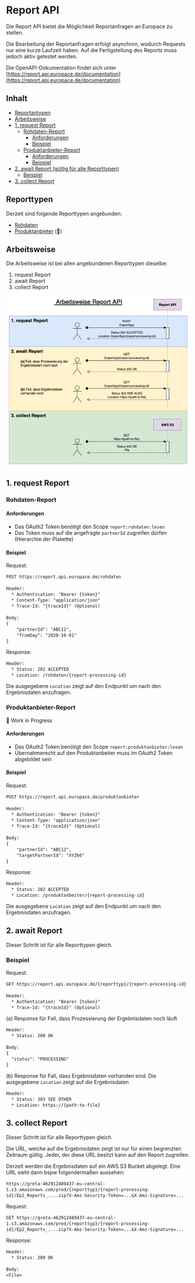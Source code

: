# Report API

Die Report API bietet die Möglichkeit Reportanfragen an Europace zu stellen.

Die Bearbeitung der Reportanfragen erfolgt asynchron, wodurch Requests nur eine kurze Laufzeit haben. Auf die Fertigstellung des Reports muss jedoch aktiv getestet werden.

Die OpenAPI-Dokumentation findet sich unter [https://report.api.europace.de/documentation](https://report.api.europace.de/documentation)  

## Inhalt

* [Reportantypen](#reporttypen)
* [Arbeitsweise](#arbeitsweise)
* [1. request Report](#1-request-report)
  + [Rohdaten-Report](#rohdaten-report)
    - [Anforderungen](#anforderungen)
    - [Beispiel](#beispiel)
  + [Produktanbieter-Report](#produktanbieter-report)
    - [Anforderungen](#anforderungen-1)
    - [Beispiel](#beispiel-1)
* [2. await Report (gültig für alle Reporttypen)](#2-await-report-gultig-fur-alle-reporttypen)
  + [Beispiel](#beispiel-2)
* [3. collect Report](#3-collect-report)

## Reporttypen

Derzeit sind folgende Reporttypen angebunden:
* [Rohdaten](#rohdaten-report)
* [Produktanbieter](#produktanbieter-report) (:construction:)

## Arbeitsweise

Die Arbeitsweise ist bei allen angebundenen Reporttypen dieselbe: 

1. request Report
2. await Report
3. collect Report

![Arbeitsweise Sequenzdiagramm](resources/arbeitsweise.png)

## 1. request Report

### Rohdaten-Report

#### Anforderungen

* Das OAuth2 Token benötigt den Scope `report:rohdaten:lesen`
* Das Token muss auf die angefragte `partnerId` zugreifen dürfen (Hierarchie der Plakette)

#### Beispiel

Request:

```
POST https://report.api.europace.de/rohdaten

Header:
  * Authentication: "Bearer {token}"
  * Content-Type: "application/json"
  * Trace-Id: "{traceId}" (Optional)

Body:
{
    "partnerId": "ABC12",
    "fromDay": "2020-10-01"
}
``` 

Response:

```
Header:
  * Status: 202 ACCEPTED
  * Location: /rohdaten/{report-processing-id}
```

Die ausgegebene `Location` zeigt auf den Endpunkt um nach den Ergebnisdaten anzufragen.

### Produktanbieter-Report

:construction: Work in Progress

#### Anforderungen

* Das OAuth2 Token benötigt den Scope `report:produktanbieter:lesen`
* Übernahmerecht auf den Produktanbeiter muss im OAuth2 Token abgebildet sein

#### Beispiel

Request:

```
POST https://report.api.europace.de/produktanbieter

Header:
  * Authentication: "Bearer {token}"
  * Content-Type: "application/json"
  * Trace-Id: "{traceId}" (Optional)

Body:
{
    "partnerId": "ABC12",
    "targetPartnerId": "XYZ66"
}
``` 

Response:

```
Header:
  * Status: 202 ACCEPTED
  * Location: /produktanbeiter/{report-processing-id}
```

Die ausgegebene `Location` zeigt auf den Endpunkt um nach den Ergebnisdaten anzufragen.

## 2. await Report

Dieser Schritt ist für alle Reporttypen gleich.

### Beispiel

Request:

```
GET https://report.api.europace.de/{reporttyp}/{report-processing-id}

Header:
  * Authentication: "Bearer {token}"
  * Trace-Id: "{traceId}" (Optional)
```

(a) Response für Fall, dass Prozessierung der Ergebnisdaten noch läuft

```
Header:
  * Status: 200 OK

Body:
{
  "status": "PROCESSING"
}
```

(b) Response für Fall, dass Ergebnisdaten vorhanden sind. Die ausgegebene `Location` zeigt auf die Ergebnisdaten

```
Header:
  * Status: 303 SEE OTHER
  * Location: https://{path-to-file}
```

## 3. collect Report

Dieser Schritt ist für alle Reporttypen gleich.

Die URL, welche auf die Ergebnisdaten zeigt ist nur für einen begrenzten Zeitraum gültig. Jeder, der diese URL besitzt kann auf den Report zugreifen.

Derzeit werden die Ergebnisdaten auf ein AWS S3 Bucket abgelegt. Eine URL sieht dann bspw folgendermaßen aussehen:

```
https://greta-462912489437-eu-central-1.s3.amazonaws.com/prod/{reporttyp}/{report-processing-id}/Ep2_Reports_....zip?X-Amz-Security-Token=...&X-Amz-Signature=...
```

Request:

```
GET https://greta-462912489437-eu-central-1.s3.amazonaws.com/prod/{reporttyp}/{report-processing-id}/Ep2_Reports_....zip?X-Amz-Security-Token=...&X-Amz-Signature=...
```

Response:

```
Header:
  * Status: 200 OK

Body:
<File>
```
